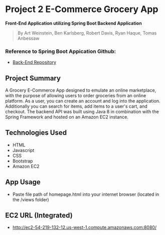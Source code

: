 # Project 2 E-Commerce Grocery App
**Front-End Application utilizing Spring Boot Backend Application**<br>
   > By Art Weinstein, Ben Karlsberg, Robert Davis, Ryan Haque, Tomas Anbessaw

### Reference to Spring Boot Appication Github: 
* [Back-End Repository](https://github.com/benkarlsberg/GroceryAppBackEndP2)

## Project Summary
A Grocery E-Commerce App designed to emulate an online marketplace, with the purpose of allowing users to order groceries from an online platform. As a user, you can create an account and log into the application. Additionally you can search for items, add items to a user's cart, and checkout. The backend API was built using Java 8 in combination with the Spring Framework and hosted on an Amazon EC2 instance.

## Technologies Used
* HTML
* Javascript
* CSS
* Bootstrap
* Amazon EC2

## App Usage
* Paste file path of homepage.html into your internet browser (located in the /views folder)

## EC2 URL (Integrated)
* http://ec2-54-219-132-12.us-west-1.compute.amazonaws.com:8080/
